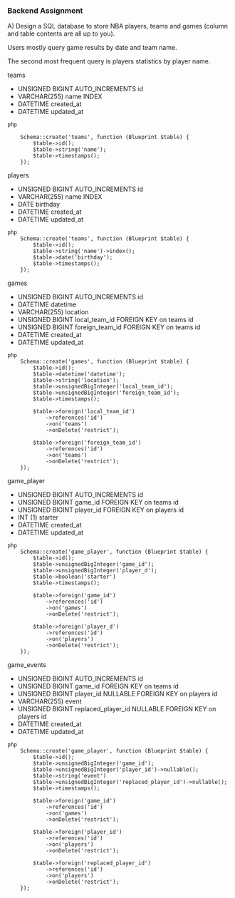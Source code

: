 ### Backend Assignment

A) Design a SQL database to store NBA players, teams and games (column and table contents are all up to you). 

Users mostly query game results by date and team name. 

The second most frequent query is players statistics by player name.

teams
- UNSIGNED BIGINT AUTO_INCREMENTS id
- VARCHAR(255) name INDEX
- DATETIME created_at
- DATETIME updated_at

```
php

    Schema::create('teams', function (Blueprint $table) {
        $table->id();
        $table->string('name');
        $table->timestamps();
    });
```

players
- UNSIGNED BIGINT AUTO_INCREMENTS id
- VARCHAR(255) name INDEX
- DATE birthday
- DATETIME created_at
- DATETIME updated_at

```
php
    Schema::create('teams', function (Blueprint $table) {
        $table->id();
        $table->string('name')->index();
        $table->date('birthday');
        $table->timestamps();
    });
```

games
- UNSIGNED BIGINT AUTO_INCREMENTS id
- DATETIME datetime
- VARCHAR(255) location
- UNSIGNED BIGINT local_team_id FOREIGN KEY on teams id
- UNSIGNED BIGINT foreign_team_id FOREIGN KEY on teams id
- DATETIME created_at
- DATETIME updated_at

```
php
    Schema::create('games', function (Blueprint $table) {
        $table->id();
        $table->datetime('datetime');
        $table->string('location');
        $table->unsignedBigInteger('local_team_id');
        $table->unsignedBigInteger('foreign_team_id');
        $table->timestamps();

        $table->foreign('local_team_id')
            ->references('id')
            ->on('teams')
            ->onDelete('restrict');

        $table->foreign('foreign_team_id')
            ->references('id')
            ->on('teams')
            ->onDelete('restrict');
    });
```

game_player
- UNSIGNED BIGINT AUTO_INCREMENTS id
- UNSIGNED BIGINT game_id FOREIGN KEY on teams id
- UNSIGNED BIGINT player_id FOREIGN KEY on players id
- INT (1) starter
- DATETIME created_at
- DATETIME updated_at

```
php
    Schema::create('game_player', function (Blueprint $table) {
        $table->id();
        $table->unsignedBigInteger('game_id');
        $table->unsignedBigInteger('player_d');
        $table->boolean('starter')
        $table->timestamps();

        $table->foreign('game_id')
            ->references('id')
            ->on('games')
            ->onDelete('restrict');

        $table->foreign('player_d')
            ->references('id')
            ->on('players')
            ->onDelete('restrict');
    });
```

game_events
- UNSIGNED BIGINT AUTO_INCREMENTS id
- UNSIGNED BIGINT game_id FOREIGN KEY on teams id
- UNSIGNED BIGINT player_id NULLABLE FOREIGN KEY on players id
- VARCHAR(255) event
- UNSIGNED BIGINT replaced_player_id NULLABLE FOREIGN KEY on players id
- DATETIME created_at
- DATETIME updated_at

```
php
    Schema::create('game_player', function (Blueprint $table) {
        $table->id();
        $table->unsignedBigInteger('game_id');
        $table->unsignedBigInteger('player_id')->nullable();
        $table->string('event')
        $table->unsignedBigInteger('replaced_player_id')->nullable();
        $table->timestamps();

        $table->foreign('game_id')
            ->references('id')
            ->on('games')
            ->onDelete('restrict');

        $table->foreign('player_id')
            ->references('id')
            ->on('players')
            ->onDelete('restrict');

        $table->foreign('replaced_player_id')
            ->references('id')
            ->on('players')
            ->onDelete('restrict');
    });
```
